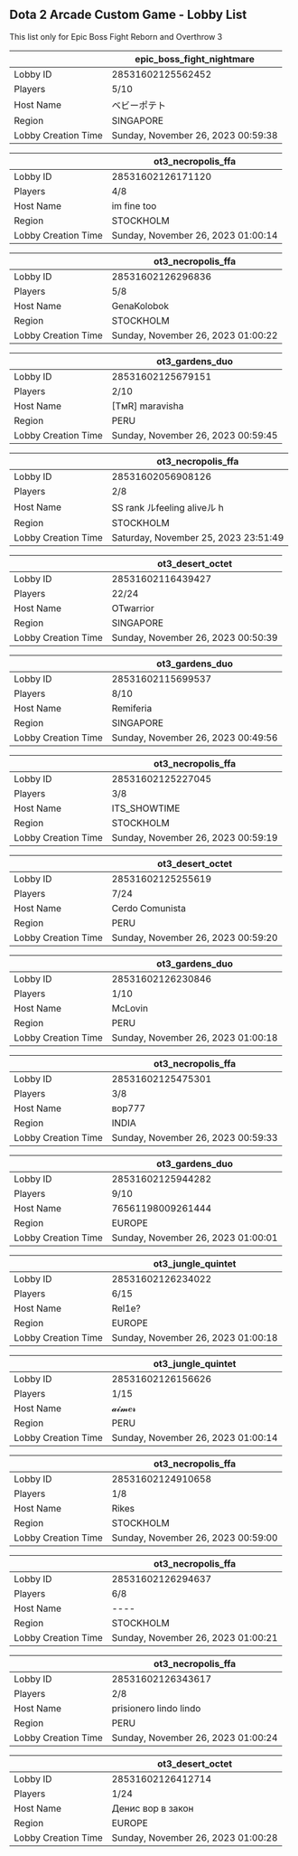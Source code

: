 ## Dota 2 Arcade Custom Game - Lobby List

This list only for Epic Boss Fight Reborn and Overthrow 3

|  | epic_boss_fight_nightmare |
| ------ | ------ |
| Lobby ID | 28531602125562452 |
| Players | 5/10 |
| Host Name | ベビーポテト |
| Region | SINGAPORE |
| Lobby Creation Time | Sunday, November 26, 2023 00:59:38 |


|  | ot3_necropolis_ffa |
| ------ | ------ |
| Lobby ID | 28531602126171120 |
| Players | 4/8 |
| Host Name | im fine too |
| Region | STOCKHOLM |
| Lobby Creation Time | Sunday, November 26, 2023 01:00:14 |


|  | ot3_necropolis_ffa |
| ------ | ------ |
| Lobby ID | 28531602126296836 |
| Players | 5/8 |
| Host Name | GenaKolobok |
| Region | STOCKHOLM |
| Lobby Creation Time | Sunday, November 26, 2023 01:00:22 |


|  | ot3_gardens_duo |
| ------ | ------ |
| Lobby ID | 28531602125679151 |
| Players | 2/10 |
| Host Name | [TмR] maravisha |
| Region | PERU |
| Lobby Creation Time | Sunday, November 26, 2023 00:59:45 |


|  | ot3_necropolis_ffa |
| ------ | ------ |
| Lobby ID | 28531602056908126 |
| Players | 2/8 |
| Host Name | SS rank ルfeeling aliveル ︎h |
| Region | STOCKHOLM |
| Lobby Creation Time | Saturday, November 25, 2023 23:51:49 |


|  | ot3_desert_octet |
| ------ | ------ |
| Lobby ID | 28531602116439427 |
| Players | 22/24 |
| Host Name | OTwarrior |
| Region | SINGAPORE |
| Lobby Creation Time | Sunday, November 26, 2023 00:50:39 |


|  | ot3_gardens_duo |
| ------ | ------ |
| Lobby ID | 28531602115699537 |
| Players | 8/10 |
| Host Name | Remiferia |
| Region | SINGAPORE |
| Lobby Creation Time | Sunday, November 26, 2023 00:49:56 |


|  | ot3_necropolis_ffa |
| ------ | ------ |
| Lobby ID | 28531602125227045 |
| Players | 3/8 |
| Host Name | ITS_SHOWTIME |
| Region | STOCKHOLM |
| Lobby Creation Time | Sunday, November 26, 2023 00:59:19 |


|  | ot3_desert_octet |
| ------ | ------ |
| Lobby ID | 28531602125255619 |
| Players | 7/24 |
| Host Name | Cerdo Comunista |
| Region | PERU |
| Lobby Creation Time | Sunday, November 26, 2023 00:59:20 |


|  | ot3_gardens_duo |
| ------ | ------ |
| Lobby ID | 28531602126230846 |
| Players | 1/10 |
| Host Name | McLovin |
| Region | PERU |
| Lobby Creation Time | Sunday, November 26, 2023 01:00:18 |


|  | ot3_necropolis_ffa |
| ------ | ------ |
| Lobby ID | 28531602125475301 |
| Players | 3/8 |
| Host Name | вор777 |
| Region | INDIA |
| Lobby Creation Time | Sunday, November 26, 2023 00:59:33 |


|  | ot3_gardens_duo |
| ------ | ------ |
| Lobby ID | 28531602125944282 |
| Players | 9/10 |
| Host Name | 76561198009261444 |
| Region | EUROPE |
| Lobby Creation Time | Sunday, November 26, 2023 01:00:01 |


|  | ot3_jungle_quintet |
| ------ | ------ |
| Lobby ID | 28531602126234022 |
| Players | 6/15 |
| Host Name | Rel1e? |
| Region | EUROPE |
| Lobby Creation Time | Sunday, November 26, 2023 01:00:18 |


|  | ot3_jungle_quintet |
| ------ | ------ |
| Lobby ID | 28531602126156626 |
| Players | 1/15 |
| Host Name | 𝓪𝓲𝓶𝒆𝓻 |
| Region | PERU |
| Lobby Creation Time | Sunday, November 26, 2023 01:00:14 |


|  | ot3_necropolis_ffa |
| ------ | ------ |
| Lobby ID | 28531602124910658 |
| Players | 1/8 |
| Host Name | Rikes |
| Region | STOCKHOLM |
| Lobby Creation Time | Sunday, November 26, 2023 00:59:00 |


|  | ot3_necropolis_ffa |
| ------ | ------ |
| Lobby ID | 28531602126294637 |
| Players | 6/8 |
| Host Name | ---- |
| Region | STOCKHOLM |
| Lobby Creation Time | Sunday, November 26, 2023 01:00:21 |


|  | ot3_necropolis_ffa |
| ------ | ------ |
| Lobby ID | 28531602126343617 |
| Players | 2/8 |
| Host Name | prisionero lindo lindo |
| Region | PERU |
| Lobby Creation Time | Sunday, November 26, 2023 01:00:24 |


|  | ot3_desert_octet |
| ------ | ------ |
| Lobby ID | 28531602126412714 |
| Players | 1/24 |
| Host Name | Денис вор в закон |
| Region | EUROPE |
| Lobby Creation Time | Sunday, November 26, 2023 01:00:28 |


